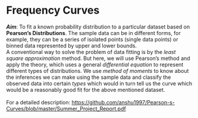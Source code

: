 # Frequency Curves
***Aim***: To fit a known probability distribution to a particular dataset based on **Pearson’s Distributions**. The sample data can be in different forms, for example, they can be a series of isolated points (single data points) or binned data represented by upper and lower bounds.
<br />
A conventional way to solve the problem of data fitting is by the *least square approximation* method. But here, we will use Pearson’s method and apply the theory, which uses a general *differential equation* to represent different types of distributions. We use *method of moments* to know about the inferences we can make using the sample data and classify the observed data into certain *types* which would in turn tell us the curve which would be a reasonably good fit for the above mentioned dataset.
<br /><br />
For a detailed description: https://github.com/anshu1997/Pearson-s-Curves/blob/master/Summer_Project_Report.pdf
